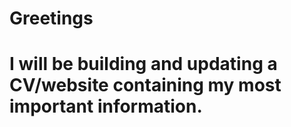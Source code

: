 # Greetings
# I will be building and updating a CV/website containing my most important information.


